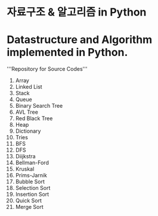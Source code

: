 # 자료구조 & 알고리즘 in Python
# Datastructure and Algorithm implemented in Python.

'''Repository for Source Codes'''

1. Array
2. Linked List
3. Stack
4. Queue
5. Binary Search Tree
6. AVL Tree
7. Red Black Tree
8. Heap
9. Dictionary
10. Tries
11. BFS
12. DFS
13. Diijkstra
14. Bellman-Ford
15. Kruskal
16. Prims-Jarnik
17. Bubble Sort
18. Selection Sort
19. Insertion Sort
20. Quick Sort
21. Merge Sort
